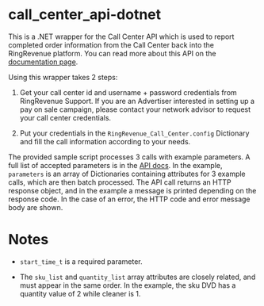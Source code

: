 call_center_api-dotnet
======================

This is a .NET wrapper for the Call Center API which is used to report completed order information from the Call Center back into the RingRevenue platform. You can read more about this API on the [documentation page](http://support.ringrevenue.com/advertisers/Sales_Reporting_API).

Using this wrapper takes 2 steps: 

1. Get your call center id and username + password credentials from RingRevenue Support. If you are an Advertiser interested in setting up a pay on sale campaign, please contact your network advisor to request your call center credentials.

2. Put your credentials in the `RingRevenue_Call_Center.config` Dictionary and fill the call information according to your needs.

The provided sample script processes 3 calls with example parameters. A full list of accepted parameters is in the [API docs](http://support.ringrevenue.com/advertisers/Sales_Reporting_API). In the example, `parameters` is an array of Dictionaries containing attributes for 3 example calls, which are then batch processed. The API call returns an HTTP response object, and in the example a message is printed depending on the response code. In the case of an error, the HTTP code and error message body are shown.

Notes
=====

* `start_time_t` is a required parameter.

* The `sku_list` and `quantity_list` array attributes are closely related, and must appear in the same order. In the example, the sku DVD has a quantity value of 2 while cleaner is 1.